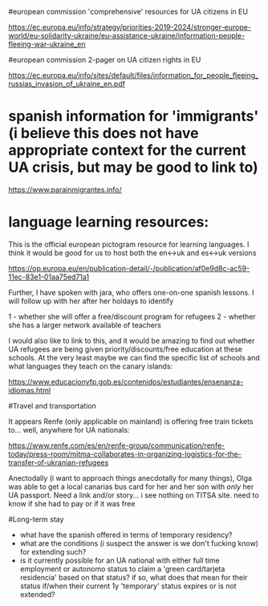 #european commission 'comprehensive' resources for UA citizens in EU

https://ec.europa.eu/info/strategy/priorities-2019-2024/stronger-europe-world/eu-solidarity-ukraine/eu-assistance-ukraine/information-people-fleeing-war-ukraine_en

#european commission 2-pager on UA citizen rights in EU

https://ec.europa.eu/info/sites/default/files/information_for_people_fleeing_russias_invasion_of_ukraine_en.pdf

# spanish information for 'immigrants' (i believe this does not have appropriate context for the current UA crisis, but may be good to link to)

https://www.parainmigrantes.info/

# language learning resources:

This is the official european pictogram resource for learning languages. I think it would be good for
us to host both the en<->uk and es<->uk versions

https://op.europa.eu/en/publication-detail/-/publication/af0e9d8c-ac59-11ec-83e1-01aa75ed71a1

Further, I have spoken with jara, who offers one-on-one spanish lessons. I will 
follow up with her after her holdays to identify

1 - whether she will offer a free/discount program for refugees
2 - whether she has a larger network available of teachers

I would also like to link to this, and it would be amazing to find out whether UA
refugees are being given priority/discounts/free education at these schools. At the very least
maybe we can find the specific list of schools and what languages they teach on the
canary islands:

https://www.educacionyfp.gob.es/contenidos/estudiantes/ensenanza-idiomas.html

#Travel and transportation

It appears Renfe (only applicable on mainland) is offering free train tickets to... well, anywhere for UA nationals:

https://www.renfe.com/es/en/renfe-group/communication/renfe-today/press-room/mitma-collaborates-in-organizing-logistics-for-the-transfer-of-ukranian-refugees

Anectodally (i want to approach things anecdotally for many things), Olga was able
to get a local canarias bus card for her and her son with *only* her UA passport. Need
a link and/or story... i see nothing on TITSA site. need to know if she had to pay or if it was free


#Long-term stay

- what have the spanish offered in terms of temporary residency?
- what are the conditions (i suspect the answer is we don't fucking know) for extending such?
- is it currently possible for an UA national with either full time employment or autonomo status
  to claim a 'green card/tarjeta residencia' based on that status? if so, what
  does that mean for their status if/when their current 1y 'temporary' status expires
  or is not extended?

